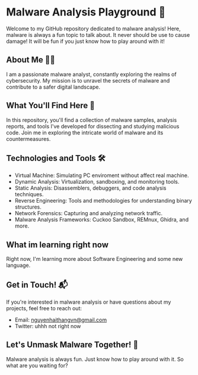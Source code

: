 # Malware Analysis Playground 👾

Welcome to my GitHub repository dedicated to malware analysis! Here, malware is always a fun topic to talk about. It never should be use to cause damage! It will be fun if you just know how to play around with it!

## About Me 🕵️‍♂️

I am a passionate malware analyst, constantly exploring the realms of cybersecurity. My mission is to unravel the secrets of malware and contribute to a safer digital landscape.

## What You'll Find Here 📁

In this repository, you'll find a collection of malware samples, analysis reports, and tools I've developed for dissecting and studying malicious code. Join me in exploring the intricate world of malware and its countermeasures.

## Technologies and Tools 🛠️

- Virtual Machine: Simulating PC enviroment without affect real machine.
- Dynamic Analysis: Virtualization, sandboxing, and monitoring tools.
- Static Analysis: Disassemblers, debuggers, and code analysis techniques.
- Reverse Engineering: Tools and methodologies for understanding binary structures.
- Network Forensics: Capturing and analyzing network traffic.
- Malware Analysis Frameworks: Cuckoo Sandbox, REMnux, Ghidra, and more.

## What im learning right now

Right now, I'm learning more about Software Engineering and some new language.

## Get in Touch! 📬

If you're interested in malware analysis or have questions about my projects, feel free to reach out:

- Email: [nguyenhaithangvn@gmail.com](mailto:nguyenhaithangvn@gmail.comm)
- Twitter: uhhh not right now

## Let's Unmask Malware Together! 🚀

Malware analysis is always fun. Just know how to play around with it. So what are you waiting for?
